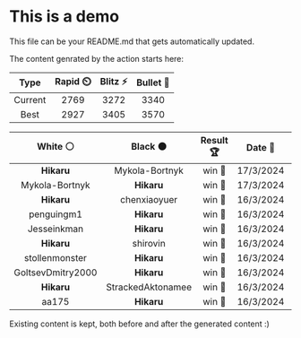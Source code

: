 # This is a demo

This file can be your README.md that gets automatically updated.

The content genrated by the action starts here:

<!--START_SECTION:chessStats-->
<!-- Automatically generated with https://github.com/Balastrong/chess-stats-action -->

| Type | Rapid ⏲️ | Blitz ⚡ | Bullet 🔫 |
|:---:|:---:|:---:|:---:|
| Current | 2769 | 3272 | 3340 |
| Best | 2927 | 3405 | 3570 |

| White ⚪ | Black ⚫ | Result 🏆 | Date 📅 | Position 🗺️ | Type 🕕 |
|:---:|:---:|:---:|:---:|:---:|:---:|
| **Hikaru** | Mykola-Bortnyk | win 🥇 | 17/3/2024 | <a href="http://www.ee.unb.ca/cgi-bin/tervo/fen.pl?select=1R6/p1P1k1p1/7p/7P/1P6/1r6/4p1P1/4K3 b - -">Link</a> | Blitz |
| Mykola-Bortnyk | **Hikaru** | win 🥇 | 17/3/2024 | <a href="http://www.ee.unb.ca/cgi-bin/tervo/fen.pl?select=8/5p1p/p4kp1/1b6/8/RNr2K1P/P1p2PP1/1rR5 w - -">Link</a> | Blitz |
| **Hikaru** | chenxiaoyuer | win 🥇 | 16/3/2024 | <a href="http://www.ee.unb.ca/cgi-bin/tervo/fen.pl?select=Rk6/2b4p/6p1/1PnB4/3n4/6P1/1P4KP/8 b - -">Link</a> | Bullet |
| penguingm1 | **Hikaru** | win 🥇 | 16/3/2024 | <a href="http://www.ee.unb.ca/cgi-bin/tervo/fen.pl?select=5n2/3b1kNB/4p2P/3p2Q1/3n4/1p2R3/qP3PP1/1KR5 w - -">Link</a> | Bullet |
| Jesseinkman | **Hikaru** | win 🥇 | 16/3/2024 | <a href="http://www.ee.unb.ca/cgi-bin/tervo/fen.pl?select=7r/8/6q1/1p6/8/1P1k3K/8/8 w - -">Link</a> | Bullet |
| **Hikaru** | shirovin | win 🥇 | 16/3/2024 | <a href="http://www.ee.unb.ca/cgi-bin/tervo/fen.pl?select=r1b2r1k/1p3Ppp/2p5/p1B5/4P2b/1BN2P1n/PPP1K2P/3R1R2 b - -">Link</a> | Bullet |
| stollenmonster | **Hikaru** | win 🥇 | 16/3/2024 | <a href="http://www.ee.unb.ca/cgi-bin/tervo/fen.pl?select=3rr1k1/p6p/bp1p2p1/2pP1p2/2P5/6PP/P5B1/1R3RK1 w - -">Link</a> | Bullet |
| GoltsevDmitry2000 | **Hikaru** | win 🥇 | 16/3/2024 | <a href="http://www.ee.unb.ca/cgi-bin/tervo/fen.pl?select=2R5/8/8/8/6q1/7K/6r1/1k6 w - -">Link</a> | Bullet |
| **Hikaru** | StrackedAktonamee | win 🥇 | 16/3/2024 | <a href="http://www.ee.unb.ca/cgi-bin/tervo/fen.pl?select=5r1k/ppN1pPnp/4B2b/8/5pNP/5K2/PP6/3R4 b - -">Link</a> | Bullet |
| aa175 | **Hikaru** | win 🥇 | 16/3/2024 | <a href="http://www.ee.unb.ca/cgi-bin/tervo/fen.pl?select=3rk1nr/ppp1p3/2n5/8/Q7/2Pq2P1/PPKN1P2/R3R3 w k -">Link</a> | Bullet |

<!--END_SECTION:chessStats-->

Existing content is kept, both before and after the generated content :)
